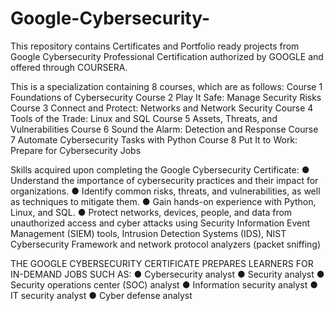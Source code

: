 # Google-Cybersecurity-
This repository contains Certificates and Portfolio ready projects from Google Cybersecurity Professional Certification authorized by GOOGLE and offered through COURSERA.

This is a specialization containing 8 courses, which are as follows:
	Course 1 Foundations of Cybersecurity
	Course 2 Play It Safe: Manage Security Risks
	Course 3 Connect and Protect: Networks and Network Security
	Course 4 Tools of the Trade: Linux and SQL
	Course 5 Assets, Threats, and Vulnerabilities
	Course 6 Sound the Alarm: Detection  and Response
	Course 7 Automate Cybersecurity Tasks with Python
	Course 8 Put It to Work: Prepare for Cybersecurity Jobs


Skills acquired upon completing the Google Cybersecurity Certificate:
	● Understand the importance of cybersecurity practices and their impact for organizations.
	● Identify common risks, threats, and vulnerabilities, as well as techniques to mitigate them.
	● Gain hands-on experience with Python, Linux, and SQL.
	● Protect networks, devices, people, and data from unauthorized access and cyber attacks using Security 
	Information Event Management (SIEM) tools, Intrusion Detection Systems (IDS), NIST Cybersecurity Framework 
	and network protocol analyzers (packet sniffing)

THE GOOGLE CYBERSECURITY CERTIFICATE PREPARES LEARNERS FOR IN-DEMAND JOBS SUCH AS:
	● Cybersecurity analyst
	● Security analyst
	● Security operations center (SOC) analyst
	● Information security analyst
	● IT security analyst
	● Cyber defense analyst
